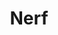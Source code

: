 ---
title: Nerf
crosslinks:
- NerfExchange
- HPAnerf
- Deploy
- livven
- nerfdrama
- xkcd
- me_irl
- arduino
- gaming
- Showerthoughts
- SneakyBackgroundFeet
- rccars
- metric_units
- NerfGoodwillFinds
- magicTCG
- sentinelunion
- mallninjashit
- cosplay
- news
- BuffaloNerf
---